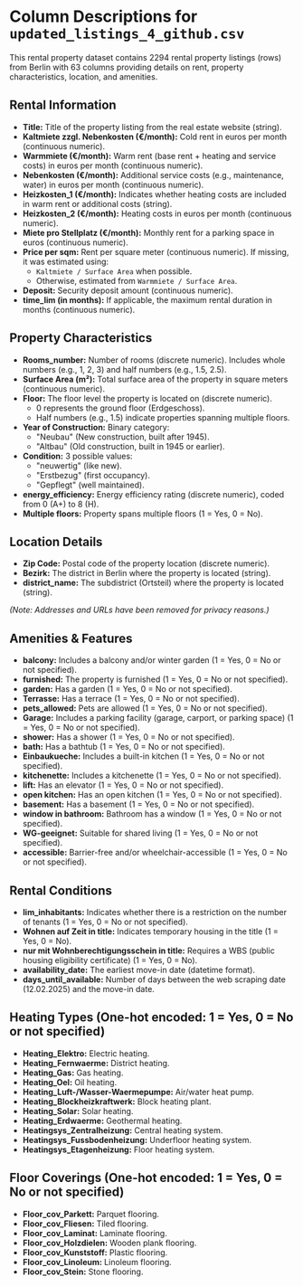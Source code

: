 # Column Descriptions for `updated_listings_4_github.csv`

This rental property dataset contains 2294 rental property listings (rows) from Berlin with 63 columns providing details on rent, property characteristics, location, and amenities.

## **Rental Information**
- **Title:** Title of the property listing from the real estate website (string).
- **Kaltmiete zzgl. Nebenkosten (€/month):** Cold rent in euros per month (continuous numeric).
- **Warmmiete (€/month):** Warm rent (base rent + heating and service costs) in euros per month (continuous numeric).
- **Nebenkosten (€/month):** Additional service costs (e.g., maintenance, water) in euros per month (continuous numeric).
- **Heizkosten_1 (€/month):** Indicates whether heating costs are included in warm rent or additional costs (string).
- **Heizkosten_2 (€/month):** Heating costs in euros per month (continuous numeric).
- **Miete pro Stellplatz (€/month):** Monthly rent for a parking space in euros (continuous numeric).
- **Price per sqm:** Rent per square meter (continuous numeric). If missing, it was estimated using:
  - `Kaltmiete / Surface Area` when possible.
  - Otherwise, estimated from `Warmmiete / Surface Area`.
- **Deposit:** Security deposit amount (continuous numeric).
- **time_lim (in months):** If applicable, the maximum rental duration in months (continuous numeric).

## **Property Characteristics**
- **Rooms_number:** Number of rooms (discrete numeric). Includes whole numbers (e.g., 1, 2, 3) and half numbers (e.g., 1.5, 2.5).
- **Surface Area (m²):** Total surface area of the property in square meters (continuous numeric).
- **Floor:** The floor level the property is located on (discrete numeric).
  - 0 represents the ground floor (Erdgeschoss).
  - Half numbers (e.g., 1.5) indicate properties spanning multiple floors.
- **Year of Construction:** Binary category:
  - "Neubau" (New construction, built after 1945).
  - "Altbau" (Old construction, built in 1945 or earlier).
- **Condition:** 3 possible values:
  - "neuwertig" (like new).
  - "Erstbezug" (first occupancy).
  - "Gepflegt" (well maintained).
- **energy_efficiency:** Energy efficiency rating (discrete numeric), coded from 0 (A+) to 8 (H).
- **Multiple floors:** Property spans multiple floors (1 = Yes, 0 = No).

## **Location Details**
- **Zip Code:** Postal code of the property location (discrete numeric).
- **Bezirk:** The district in Berlin where the property is located (string).
- **district_name:** The subdistrict (Ortsteil) where the property is located (string).

_(Note: Addresses and URLs have been removed for privacy reasons.)_

## **Amenities & Features**
- **balcony:** Includes a balcony and/or winter garden (1 = Yes, 0 = No or not specified).
- **furnished:** The property is furnished (1 = Yes, 0 = No or not specified).
- **garden:** Has a garden (1 = Yes, 0 = No or not specified).
- **Terrasse:** Has a terrace (1 = Yes, 0 = No or not specified).
- **pets_allowed:** Pets are allowed (1 = Yes, 0 = No or not specified).
- **Garage:** Includes a parking facility (garage, carport, or parking space) (1 = Yes, 0 = No or not specified).
- **shower:** Has a shower (1 = Yes, 0 = No or not specified).
- **bath:** Has a bathtub (1 = Yes, 0 = No or not specified).
- **Einbaukueche:** Includes a built-in kitchen (1 = Yes, 0 = No or not specified).
- **kitchenette:** Includes a kitchenette (1 = Yes, 0 = No or not specified).
- **lift:** Has an elevator (1 = Yes, 0 = No or not specified).
- **open kitchen:** Has an open kitchen (1 = Yes, 0 = No or not specified).
- **basement:** Has a basement (1 = Yes, 0 = No or not specified).
- **window in bathroom:** Bathroom has a window (1 = Yes, 0 = No or not specified).
- **WG-geeignet:** Suitable for shared living (1 = Yes, 0 = No or not specified).
- **accessible:** Barrier-free and/or wheelchair-accessible (1 = Yes, 0 = No or not specified).

## **Rental Conditions**
- **lim_inhabitants:** Indicates whether there is a restriction on the number of tenants (1 = Yes, 0 = No or not specified).
- **Wohnen auf Zeit in title:** Indicates temporary housing in the title (1 = Yes, 0 = No).
- **nur mit Wohnberechtigungsschein in title:** Requires a WBS (public housing eligibility certificate) (1 = Yes, 0 = No).
- **availability_date:** The earliest move-in date (datetime format).
- **days_until_available:** Number of days between the web scraping date (12.02.2025) and the move-in date.

## **Heating Types** (One-hot encoded: 1 = Yes, 0 = No or not specified)
- **Heating_Elektro:** Electric heating.
- **Heating_Fernwaerme:** District heating.
- **Heating_Gas:** Gas heating.
- **Heating_Oel:** Oil heating.
- **Heating_Luft-/Wasser-Waermepumpe:** Air/water heat pump.
- **Heating_Blockheizkraftwerk:** Block heating plant.
- **Heating_Solar:** Solar heating.
- **Heating_Erdwaerme:** Geothermal heating.
- **Heatingsys_Zentralheizung:** Central heating system.
- **Heatingsys_Fussbodenheizung:** Underfloor heating system.
- **Heatingsys_Etagenheizung:** Floor heating system.

## **Floor Coverings** (One-hot encoded: 1 = Yes, 0 = No or not specified)
- **Floor_cov_Parkett:** Parquet flooring.
- **Floor_cov_Fliesen:** Tiled flooring.
- **Floor_cov_Laminat:** Laminate flooring.
- **Floor_cov_Holzdielen:** Wooden plank flooring.
- **Floor_cov_Kunststoff:** Plastic flooring.
- **Floor_cov_Linoleum:** Linoleum flooring.
- **Floor_cov_Stein:** Stone flooring.

